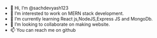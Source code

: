 - 👋 Hi, I’m @sachdevyash123
- 👀 I’m interested to work on MERN stack development.
- 🌱 I’m currently learning React js,NodeJS,Express JS and MongoDb.
- 💞️ I’m looking to collaborate on making website.
- 📫 You can reach me on github

<!---
sachdevyash123/sachdevyash123 is a ✨ special ✨ repository because its `README.md` (this file) appears on your GitHub profile.
You can click the Preview link to take a look at your changes.
--->
